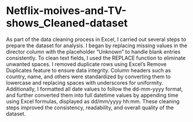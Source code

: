 # Netflix-moives-and-TV-shows_Cleaned-dataset

As part of the data cleaning process in Excel, I carried out several steps to prepare the dataset for analysis. I began by replacing missing values in the director column with the placeholder “Unknown” to handle blank entries consistently. To clean text fields, I used the REPLACE function to eliminate unwanted spaces. I removed duplicate rows using Excel’s Remove Duplicates feature to ensure data integrity. Column headers such as country, name, and others were standardized by converting them to lowercase and replacing spaces with underscores for uniformity. Additionally, I formatted all date values to follow the dd-mm-yyyy format, and further converted them into full datetime values by appending time using Excel formulas, displayed as dd/mm/yyyy hh:mm. These cleaning steps improved the consistency, readability, and overall quality of the dataset.
